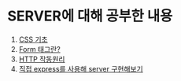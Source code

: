 # SERVER에 대해 공부한 내용

1. [CSS 기초](CSS기초.md)
2. [Form 태그란?](Form태그란.md)
3. [HTTP 작동원리](HTTP작동원리.md)
4. [직접 express를 사용해 server 구현해보기](server.js)